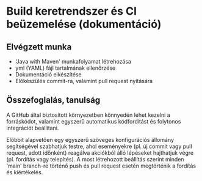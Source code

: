 # Build keretrendszer és CI beüzemelése (dokumentáció)

## Elvégzett munka
- 'Java with Maven' munkafolyamat létrehozása
- yml (YAML) fájl tartalmának ellenőrzése
- Dokumentáció elkészítése
- Előkészülés commit-ra, valamint pull request nyitására

## Összefoglalás, tanulság
A GitHub által biztosított környezetben könnyedén lehet kezelni a forráskódot, valamint egyszerű automatikus kódfordítást és folytonos integrációt beállítani.

Előbbit alapvetően egy egyszerű szöveges konfigurációs állomány segítségével szabhatjuk testre, ahol eseményekre (pl. új commit vagy pull request, adott időnként) reagálva akciókból álló lépéseket hajthatjuk végre (pl. fordítás vagy telepítés). A most létrehozott beállítás szerint minden 'main' branch-re történő push és pull request esetén megtörténik a fordítás és kiértékelés.
